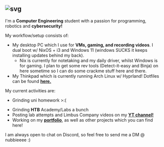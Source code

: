 ## ![svg](https://readme-typing-svg.herokuapp.com?font=B612+Mono&duration=2500&pause=1000&color=FFFFFF&width=435&lines=Hey+there%2C+I'm+Nubb.)

I'm a **Computer Engineering** student with a passion for programming, robotics and **cybersecurity!**

My workflow/setup consists of: 
- My desktop PC which I use for **VMs, gaming, and recording videos**. I dual boot w/ NixOS + i3 and Windows 11 (windows SUCKS it keeps installing updates behind my back). 
    - Nix is currently for notetaking and my daily driver, whilst Windows is for gaming. I plan to get some rev tools (Detect-it-easy and Binja) on here sometime so I can do some crackme stuff here and there. 
- My Thinkpad which is currently running Arch Linux w/ Hyprland! Dotfiles can be found [**here.**](https://github.com/nubbsterr/nubbsterr/tree/main/dotfiles)


My current activities are:
- Grinding uni homework >:(
* Grinding **HTB** Academy/Labs a bunch
* Posting lab attempts and Limbus Company videos on my [**YT channel!**](https://www.youtube.com/@0xnubb)
* Working on my [**portfolio**](https://github.com/nubbsterr/web), as well as other projects which you can find here!

I am always open to chat on Discord, so feel free to send me a DM @ nubbieeee :)
